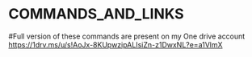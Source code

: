 # COMMANDS_AND_LINKS
#Full version of these commands are present on my One drive account https://1drv.ms/u/s!AoJx-8KUpwzipALIsiZn-z1DwxNL?e=a1VlmX
